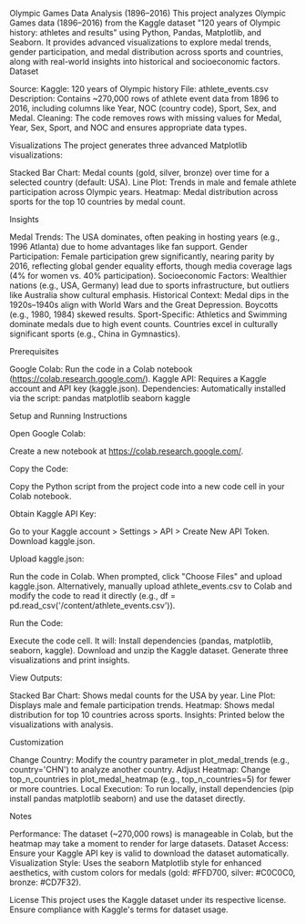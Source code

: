 Olympic Games Data Analysis (1896–2016)
This project analyzes Olympic Games data (1896–2016) from the Kaggle dataset "120 years of Olympic history: athletes and results" using Python, Pandas, Matplotlib, and Seaborn. It provides advanced visualizations to explore medal trends, gender participation, and medal distribution across sports and countries, along with real-world insights into historical and socioeconomic factors.
Dataset

Source: Kaggle: 120 years of Olympic history
File: athlete_events.csv
Description: Contains ~270,000 rows of athlete event data from 1896 to 2016, including columns like Year, NOC (country code), Sport, Sex, and Medal.
Cleaning: The code removes rows with missing values for Medal, Year, Sex, Sport, and NOC and ensures appropriate data types.

Visualizations
The project generates three advanced Matplotlib visualizations:

Stacked Bar Chart: Medal counts (gold, silver, bronze) over time for a selected country (default: USA).
Line Plot: Trends in male and female athlete participation across Olympic years.
Heatmap: Medal distribution across sports for the top 10 countries by medal count.

Insights

Medal Trends: The USA dominates, often peaking in hosting years (e.g., 1996 Atlanta) due to home advantages like fan support.
Gender Participation: Female participation grew significantly, nearing parity by 2016, reflecting global gender equality efforts, though media coverage lags (4% for women vs. 40% participation).
Socioeconomic Factors: Wealthier nations (e.g., USA, Germany) lead due to sports infrastructure, but outliers like Australia show cultural emphasis.
Historical Context: Medal dips in the 1920s–1940s align with World Wars and the Great Depression. Boycotts (e.g., 1980, 1984) skewed results.
Sport-Specific: Athletics and Swimming dominate medals due to high event counts. Countries excel in culturally significant sports (e.g., China in Gymnastics).

Prerequisites

Google Colab: Run the code in a Colab notebook (https://colab.research.google.com/).
Kaggle API: Requires a Kaggle account and API key (kaggle.json).
Dependencies: Automatically installed via the script:
pandas
matplotlib
seaborn
kaggle



Setup and Running Instructions

Open Google Colab:

Create a new notebook at https://colab.research.google.com/.


Copy the Code:

Copy the Python script from the project code into a new code cell in your Colab notebook.


Obtain Kaggle API Key:

Go to your Kaggle account > Settings > API > Create New API Token.
Download kaggle.json.


Upload kaggle.json:

Run the code in Colab. When prompted, click "Choose Files" and upload kaggle.json.
Alternatively, manually upload athlete_events.csv to Colab and modify the code to read it directly (e.g., df = pd.read_csv('/content/athlete_events.csv')).


Run the Code:

Execute the code cell. It will:
Install dependencies (pandas, matplotlib, seaborn, kaggle).
Download and unzip the Kaggle dataset.
Generate three visualizations and print insights.




View Outputs:

Stacked Bar Chart: Shows medal counts for the USA by year.
Line Plot: Displays male and female participation trends.
Heatmap: Shows medal distribution for top 10 countries across sports.
Insights: Printed below the visualizations with analysis.



Customization

Change Country: Modify the country parameter in plot_medal_trends (e.g., country='CHN') to analyze another country.
Adjust Heatmap: Change top_n_countries in plot_medal_heatmap (e.g., top_n_countries=5) for fewer or more countries.
Local Execution: To run locally, install dependencies (pip install pandas matplotlib seaborn) and use the dataset directly.

Notes

Performance: The dataset (~270,000 rows) is manageable in Colab, but the heatmap may take a moment to render for large datasets.
Dataset Access: Ensure your Kaggle API key is valid to download the dataset automatically.
Visualization Style: Uses the seaborn Matplotlib style for enhanced aesthetics, with custom colors for medals (gold: #FFD700, silver: #C0C0C0, bronze: #CD7F32).

License
This project uses the Kaggle dataset under its respective license. Ensure compliance with Kaggle's terms for dataset usage.